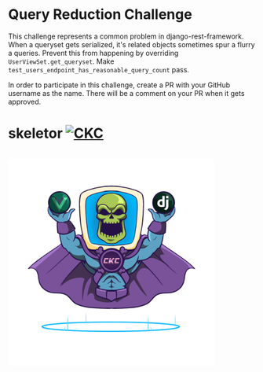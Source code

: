 # Query Reduction Challenge
This challenge represents a common problem in django-rest-framework. When a queryset gets serialized, it's related objects sometimes spur a flurry a
queries. Prevent this from happening by overriding `UserViewSet.get_queryset`. Make `test_users_endpoint_has_reasonable_query_count` pass.

In order to participate in this challenge, create a PR with your GitHub username as the name. There will be a comment on your PR when it gets
approved.

# skeletor [<img src="https://ckcollab.com/assets/images/badges/badge.svg" alt="CKC" height="20">](https://ckcollab.com)
&nbsp;<br>
<img src="docs/skeletor_full.png" alt="CKC" width="420" align="left">
